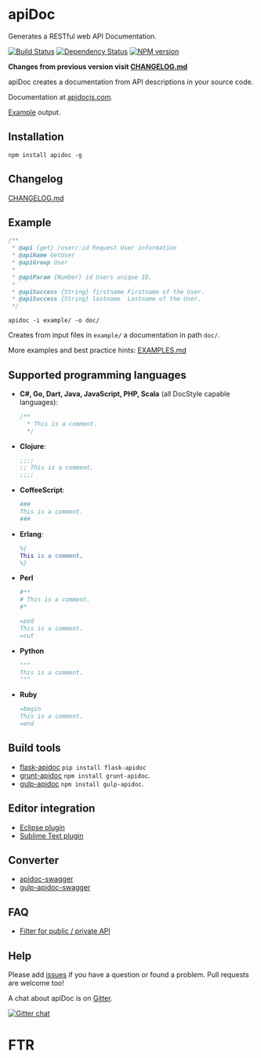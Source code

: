 # apiDoc

Generates a RESTful web API Documentation.

[![Build Status](https://travis-ci.org/apidoc/apidoc.svg?branch=master)](https://travis-ci.org/apidoc/apidoc)
[![Dependency Status](https://david-dm.org/apidoc/apidoc.svg)](https://david-dm.org/apidoc/apidoc)
[![NPM version](https://badge.fury.io/js/apidoc.svg)](http://badge.fury.io/js/apidoc)

**Changes from previous version visit [CHANGELOG.md](https://github.com/apidoc/apidoc/blob/master/CHANGELOG.md)**

apiDoc creates a documentation from API descriptions in your source code.

Documentation at [apidocjs.com](http://apidocjs.com).

[Example](http://apidocjs.com/example/) output.


## Installation

`npm install apidoc -g`


## Changelog

[CHANGELOG.md](https://github.com/apidoc/apidoc/blob/master/CHANGELOG.md)


## Example

```javascript
/**
 * @api {get} /user/:id Request User information
 * @apiName GetUser
 * @apiGroup User
 *
 * @apiParam {Number} id Users unique ID.
 *
 * @apiSuccess {String} firstname Firstname of the User.
 * @apiSuccess {String} lastname  Lastname of the User.
 */
```

`apidoc -i example/ -o doc/`

Creates from input files in `example/` a documentation in path `doc/`.


More examples and best practice hints: [EXAMPLES.md](https://github.com/apidoc/apidoc/blob/master/EXAMPLES.md)


## Supported programming languages

 * **C#, Go, Dart, Java, JavaScript, PHP, Scala** (all DocStyle capable languages):

   ```javascript
   /**
     * This is a comment.
     */
   ```

 * **Clojure**:

   ```clojure
   ;;;;
   ;; This is a comment.
   ;;;;
   ```

 * **CoffeeScript**:

   ```coffeescript
   ###
   This is a comment.
   ###
   ```

 * **Erlang**:

   ```erlang
   %{
   This is a comment.
   %}
   ```

 * **Perl**

   ```perl
   #**
   # This is a comment.
   #*
   ```

   ```perl
   =pod
   This is a comment.
   =cut
   ```

 * **Python**

   ```python
   """
   This is a comment.
   """
   ```

 * **Ruby**

   ```ruby
   =begin
   This is a comment.
   =end
   ```


## Build tools

* [flask-apidoc](https://pypi.python.org/pypi/flask-apidoc/) `pip install flask-apidoc`
* [grunt-apidoc](https://github.com/apidoc/grunt-apidoc) `npm install grunt-apidoc`.
* [gulp-apidoc](https://github.com/ayhankuru/gulp-apidoc) `npm install gulp-apidoc`.


## Editor integration

* [Eclipse plugin](https://github.com/DWand/eclipse_pdt_apiDoc_editor_templates)
* [Sublime Text plugin](https://github.com/DWand/ST3_apiDocAutocompletion)


## Converter

* [apidoc-swagger](https://github.com/fsbahman/apidoc-swagger)
* [gulp-apidoc-swagger](https://github.com/fsbahman/gulp-apidoc-swagger)


## FAQ

* [Filter for public / private API](https://github.com/apidoc/grunt-apidoc/issues/27#issuecomment-147664797)


## Help

Please add [issues](https://github.com/apidoc/apidoc/issues) if you have a question or found a problem.
Pull requests are welcome too!

A chat about apiDoc is on [Gitter](https://gitter.im/apidoc/talk).

[![Gitter chat](https://badges.gitter.im/apidoc/talk.png)](https://gitter.im/apidoc/talk)
# FTR
